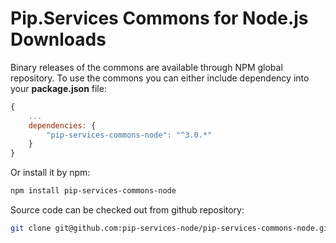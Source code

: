 # Pip.Services Commons for Node.js Downloads

Binary releases of the commons are available through NPM global repository. 
To use the commons you can either include dependency into your **package.json** file:

```js
{
    ...
    dependencies: {
        "pip-services-commons-node": "^3.0.*"
    }
}
``` 

Or install it by npm:

```bash
npm install pip-services-commons-node
```

Source code can be checked out from github repository:

```bash
git clone git@github.com:pip-services-node/pip-services-commons-node.git
```
